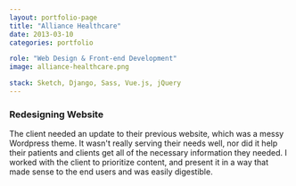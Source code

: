 ```yaml
---
layout: portfolio-page
title: "Alliance Healthcare"
date: 2013-03-10
categories: portfolio

role: "Web Design & Front-end Development"
image: alliance-healthcare.png

stack: Sketch, Django, Sass, Vue.js, jQuery
---
```



### Redesigning Website

The client needed an update to their previous website, which was a messy Wordpress theme. It wasn't really serving their needs well, nor did it help their patients and clients get all of the necessary information they needed. I worked with the client to prioritize content, and present it in a way that made sense to the end users and was easily digestible.
